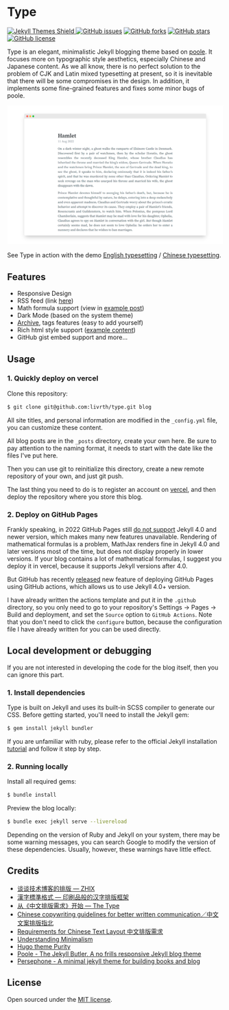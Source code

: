 # Type

<a href="https://jekyll-themes.com">
    <img src="https://img.shields.io/badge/featured%20on-JekyllThemes-red.svg" height="20" alt="Jekyll Themes Shield" loading="lazy">
</a>
<a href="https://github.com/livrth/type/issues"><img alt="GitHub issues" src="https://img.shields.io/github/issues/livrth/type"></a>
<a href="https://github.com/livrth/type/network"><img alt="GitHub forks" src="https://img.shields.io/github/forks/livrth/type"></a>
<a href="https://github.com/livrth/type/stargazers"><img alt="GitHub stars" src="https://img.shields.io/github/stars/livrth/type"></a>
<a href="https://github.com/livrth/type/blob/master/LICENSE"><img alt="GitHub license" src="https://img.shields.io/github/license/livrth/type"></a>

Type is an elegant, minimalistic Jekyll blogging theme based on [poole](https://github.com/poole/poole/tree/gh-pages). It focuses more on typographic style aesthetics, especially Chinese and Japanese content. As we all know, there is no perfect solution to the problem of CJK and Latin mixed typesetting at present, so it is inevitable that there will be some compromises in the design. In addition, it implements some fine-grained features and fixes some minor bugs of poole.

![English](/assets/README_en.png)

See Type in action with the demo [English typesetting](https://typesetting.vercel.app/2022/08/14/hamlet) / [Chinese typesetting](https://typesetting.vercel.app/2022/08/12/autumn/).

## Features
- Responsive Design
- RSS feed (link [here](https://typesetting.vercel.app/atom.xml))
- Math formula support (view in [example post](https://typesetting.vercel.app/2022/08/05/example/))
- Dark Mode (based on the system theme)
- [Archive](https://typesetting.vercel.app/archive), tags features (easy to add yourself)
- Rich html style support ([example content](https://typesetting.vercel.app/2022/08/05/example/))
- GitHub gist embed support and more...

## Usage

### 1. Quickly deploy on vercel

Clone this repository:
```bash
$ git clone git@github.com:livrth/type.git blog
```

All site titles, and personal information are modified in the `_config.yml` file, you can customize these content.

All blog posts are in the `_posts` directory, create your own here. Be sure to pay attention to the naming format, it needs to start with the date like the files I've put here.

Then you can use git to reinitialize this directory, create a new remote repository of your own, and just git push.

The last thing you need to do is to register an account on [vercel](https://vercel.app/), and then deploy the repository where you store this blog.


### 2. Deploy on GitHub Pages

Frankly speaking, in 2022 GitHub Pages still [do not support](https://github.com/github/pages-gem/issues/651) Jekyll 4.0 and newer version, which makes many new features unavailable. Rendering of mathematical formulas is a problem, MathJax renders fine in Jekyll 4.0 and later versions most of the time, but does not display properly in lower versions. If your blog contains a lot of mathematical formulas, I suggest you deploy it in vercel, because it supports Jekyll versions after 4.0.

But GitHub has recently [released](https://github.blog/changelog/2022-07-27-github-pages-custom-github-actions-workflows-beta/) new feature of deploying GitHub Pages using GitHub actions, which allows us to use Jekyll 4.0+ version.

I have already written the actions template and put it in the `.github` directory, so you only need to go to your repository's Settings -> Pages -> Build and deployment, and set the `Source` option to `GitHub Actions`. Note that you don't need to click the `configure` button, because the configuration file I have already written for you can be used directly.


## Local development or debugging
If you are not interested in developing the code for the blog itself, then you can ignore this part.
### 1. Install dependencies

Type is built on Jekyll and uses its built-in SCSS compiler to generate our CSS. Before getting started, you'll need to install the Jekyll gem:

```bash
$ gem install jekyll bundler
```
If you are unfamiliar with ruby, please refer to the official Jekyll installation [tutorial](https://jekyllrb.com/docs/installation/) and follow it step by step.

### 2. Running locally

Install all required gems:
```bash
$ bundle install
```
Preview the blog locally:
```bash
$ bundle exec jekyll serve --livereload
```
Depending on the version of Ruby and Jekyll on your system, there may be some warning messages, you can search Google to modify the version of these dependencies. Usually, however, these warnings have little effect.


## Credits
- [谈谈技术博客的排版 — ZHIX](https://zhix.co/posts/talking-typesetting/)
- [漢字標準格式 — 印刷品般的汉字排版框架](https://github.com/ethantw/Han/)
- [从《中文排版需求》开始 — The Type](https://www.thetype.com/2015/04/9171/)
- [Chinese copywriting guidelines for better written communication／中文文案排版指北](https://github.com/sparanoid/chinese-copywriting-guidelines/)
- [Requirements for Chinese Text Layout 中文排版需求](https://w3c.github.io/clreq/)
- [Understanding Minimalism](http://understandingminimalism.com/)
- [Hugo theme Purity](https://github.com/lingsamuel/purity)
- [Poole - The Jekyll Butler. A no frills responsive Jekyll blog theme](https://github.com/poole/poole)
- [Persephone - A minimal jekyll theme for building books and blog](https://github.com/erlzhang/jekyll-theme-persephone)

## License

Open sourced under the [MIT license](https://github.com/livrth/type/blob/master/LICENSE).
